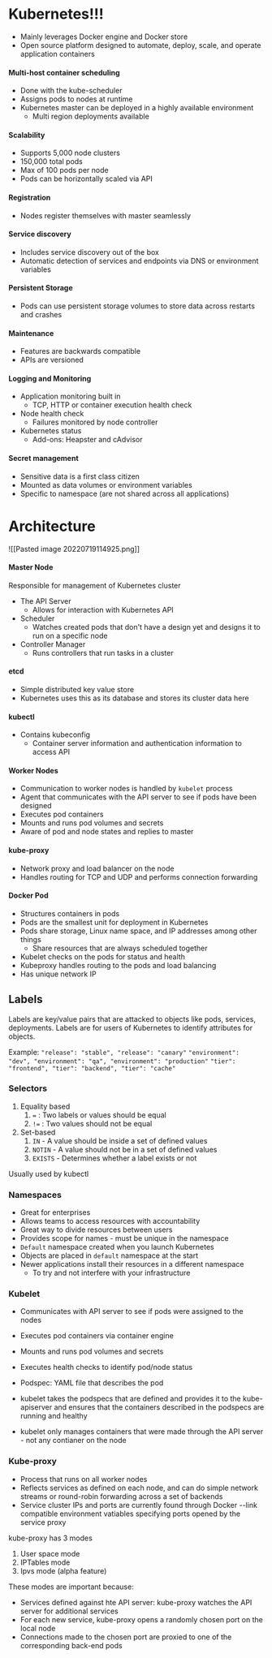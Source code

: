 # Kubernetes!!!

- Mainly leverages Docker engine and Docker store
- Open source platform designed to automate, deploy, scale, and operate application containers

#### Multi-host container scheduling
- Done with the kube-scheduler
- Assigns pods to nodes at runtime
- Kubernetes master can be deployed in a highly available environment
	- Multi region deployments available

#### Scalability
- Supports 5,000 node clusters
- 150,000 total pods
- Max of 100 pods per node
- Pods can be horizontally scaled via API

#### Registration
- Nodes register themselves with master seamlessly

#### Service discovery
- Includes service discovery out of the box
- Automatic detection of services and endpoints via DNS or environment variables

#### Persistent Storage
- Pods can use persistent storage volumes to store data across restarts and crashes

#### Maintenance
- Features are backwards compatible 
- APIs are versioned

#### Logging and Monitoring
- Application monitoring built in
	- TCP, HTTP or container execution health check
- Node health check
	- Failures monitored by node controller
- Kubernetes status
	- Add-ons: Heapster and cAdvisor

#### Secret management
- Sensitive data is a first class citizen
- Mounted as data volumes or environment variables 
- Specific to namespace (are not shared across all applications)

# Architecture
![[Pasted image 20220719114925.png]]

#### Master Node
Responsible for management of Kubernetes cluster
- The API Server
	- Allows for interaction with Kubernetes API
- Scheduler
	- Watches created pods that don't have a design yet and designs it to run on a specific node
- Controller Manager
	- Runs controllers that run tasks in a cluster

#### etcd
- Simple distributed key value store
- Kubernetes uses this as its database and stores its cluster data here

#### kubectl
- Contains kubeconfig
	- Container server information and authentication information to access API

#### Worker Nodes
- Communication to worker nodes is handled by `kubelet` process
- Agent that communicates with the API server to see if pods have been designed
- Executes pod containers
- Mounts and runs pod volumes and secrets
- Aware of pod and node states and replies to master

#### kube-proxy
- Network proxy and load balancer on the node
- Handles routing for TCP and UDP and performs connection forwarding

#### Docker Pod
- Structures containers in pods
- Pods are the smallest unit for deployment in Kubernetes
- Pods share storage, Linux name space, and IP addresses among other things
	- Share resources that are always scheduled together
- Kubelet checks on the pods for status and health
- Kubeproxy handles routing to the pods and load balancing
- Has unique network IP


## Labels
Labels are key/value pairs that are attacked to objects like pods, services, deployments. Labels are for users of Kubernetes to identify attributes for objects.

Example:
`"release": "stable", "release": "canary"`
`"environment": "dev", "environment": "qa", "environment": "production"`
`"tier": "frontend", "tier": "backend", "tier": "cache"`

### Selectors
1. Equality based
	1. `=` : Two labels or values should be equal
	2. `!=` : Two values should not be equal
2. Set-based
	1. `IN` - A value should be inside a set of defined values
	2. `NOTIN` - A value should not be in a set of defined values
	3. `EXISTS` - Determines whether a label exists or not

Usually used by kubectl 

### Namespaces
- Great for enterprises
- Allows teams to access resources with accountability
- Great way to divide resources between users
- Provides scope for names - must be unique in the namespace
- `Default`  namespace created when you launch Kubernetes
- Objects are placed in `default` namespace at the start
- Newer applications install their resources in a different namespace
	- To try and not interfere with your infrastructure

### Kubelet
- Communicates with API server to see if pods were assigned to the nodes
- Executes pod containers via container engine
- Mounts and runs pod volumes and secrets
- Executes health checks to identify pod/node status

- Podspec: YAML file that describes the pod
- kubelet takes the podspecs that are defined and provides it to the kube-apiserver and ensures that the containers described in the podspecs are running and healthy
- kubelet only manages containers that were made through the API server - not any contianer on the node

### Kube-proxy
- Process that runs on all worker nodes
- Reflects services as defined on each node, and can do simple network streams or round-robin forwarding across a set of backends
- Service cluster IPs and ports are currently found through Docker --link compatible environment vatiables specifying ports opened by the service proxy

kube-proxy has 3 modes
1. User space mode
2. IPTables mode
3. Ipvs mode (alpha feature)

These modes are important because:
- Services defined against hte API server: kube-proxy watches the API server for additional services
- For each new service, kube-proxy opens a randomly chosen port on the local node
- Connections made to the chosen port are proxied to one of the corresponding back-end pods
